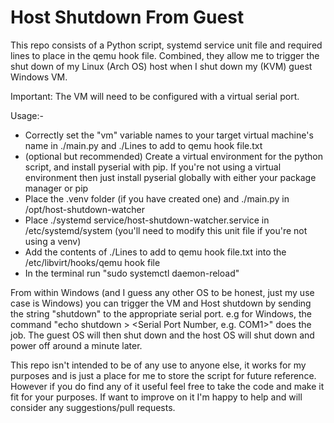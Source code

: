 # Host Shutdown From Guest
This repo consists of a Python script, systemd service unit file and required lines to place in the qemu hook file. Combined, they allow me to trigger the shut down of my Linux (Arch OS) host when I shut down my (KVM) guest Windows VM.

Important: The VM will need to be configured with a virtual serial port.

Usage:-

- Correctly set the "vm" variable names to your target virtual machine's name in ./main.py and ./Lines to add to qemu hook file.txt
- (optional but recommended) Create a virtual environment for the python script, and install pyserial with pip. If you're not using a virtual environment then just install pyserial globally with either your package manager or pip
- Place the .venv folder (if you have created one) and ./main.py in /opt/host-shutdown-watcher
- Place ./systemd service/host-shutdown-watcher.service in /etc/systemd/system (you'll need to modify this unit file if you're not using a venv)
- Add the contents of ./Lines to add to qemu hook file.txt into the /etc/libvirt/hooks/qemu hook file
- In the terminal run "sudo systemctl daemon-reload"

From within Windows (and I guess any other OS to be honest, just my use case is Windows) you can trigger the VM and Host shutdown by sending the string "shutdown" to the appropriate serial port. e.g for Windows, the command "echo shutdown > <Serial Port Number, e.g. COM1>" does the job. The guest OS will then shut down and the host OS will shut down and power off around a minute later.

This repo isn't intended to be of any use to anyone else, it works for my purposes and is just a place for me to store the script for future reference. However if you do find any of it useful feel free to take the code and make it fit for your purposes. If want to improve on it I'm happy to help and will consider any suggestions/pull requests.
